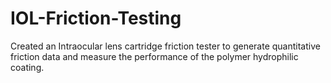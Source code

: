 # IOL-Friction-Testing
Created an Intraocular lens cartridge friction tester to generate quantitative friction data and measure the performance of the polymer hydrophilic coating.
